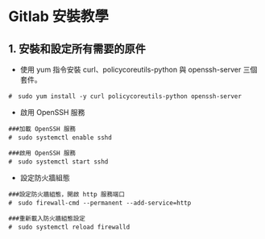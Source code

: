 # Gitlab 安裝教學

## 1. 安裝和設定所有需要的原件

* 使用 yum 指令安裝 curl、policycoreutils-python 與 openssh-server 三個套件。

```
#　sudo yum install -y curl policycoreutils-python openssh-server
```

* 啟用 OpenSSH 服務

```
###加載 OpenSSH 服務
#　sudo systemctl enable sshd

###啟用 OpenSSH 服務
#　sudo systemctl start sshd
```

* 設定防火牆組態

```
###設定防火牆組態，開啟 http 服務端口
#　sudo firewall-cmd --permanent --add-service=http

###重新載入防火牆組態設定
#　sudo systemctl reload firewalld
```
